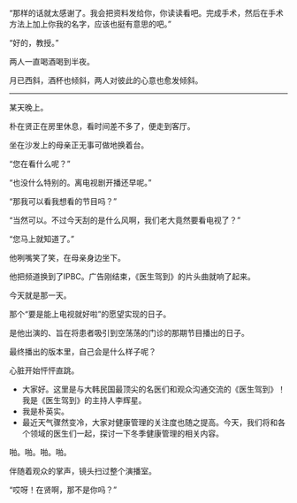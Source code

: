 “那样的话就太感谢了。我会把资料发给你，你读读看吧。完成手术，然后在手术方法上加上你我的名字，应该也挺有意思的吧。”

“好的，教授。”

两人一直喝酒喝到半夜。

月已西斜，酒杯也倾斜，两人对彼此的心意也愈发倾斜。

* * *

某天晚上。

朴在贤正在房里休息，看时间差不多了，便走到客厅。

坐在沙发上的母亲正无事可做地换着台。

“您在看什么呢？”

“也没什么特别的。离电视剧开播还早呢。”

“那我可以看我想看的节目吗？”

“当然可以。不过今天刮的是什么风啊，我们老大竟然要看电视了？”

“您马上就知道了。”

他咧嘴笑了笑，在母亲身边坐下。

他把频道换到了IPBC。广告刚结束，《医生驾到》的片头曲就响了起来。

今天就是那一天。

那个“要是能上电视就好啦”的愿望实现的日子。

是他出演的、旨在将患者吸引到空荡荡的门诊的那期节目播出的日子。

最终播出的版本里，自己会是什么样子呢？

心脏开始怦怦直跳。

- 大家好。这里是与大韩民国最顶尖的名医们和观众沟通交流的《医生驾到》！我是《医生驾到》的主持人李辉星。
- 我是朴英实。
- 最近天气骤然变冷，大家对健康管理的关注度也随之提高。今天，我们将和各个领域的医生们一起，探讨一下冬季健康管理的相关内容。

啪。啪。啪。啪。

伴随着观众的掌声，镜头扫过整个演播室。

“哎呀！在贤啊，那不是你吗？”
